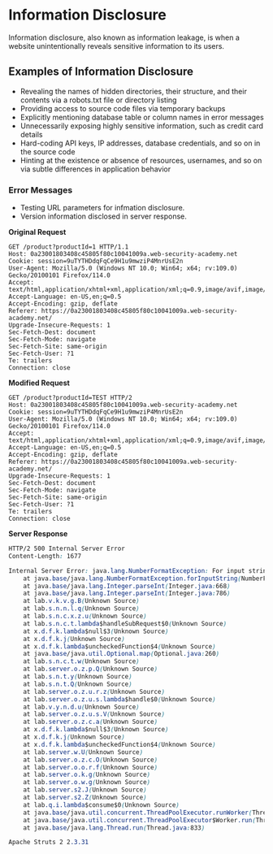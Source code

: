 # Information Disclosure
Information disclosure, also known as information leakage, is when a website unintentionally reveals sensitive information to its users.

## Examples of Information Disclosure
  - Revealing the names of hidden directories, their structure, and their contents via a robots.txt file or directory listing
  - Providing access to source code files via temporary backups
  - Explicitly mentioning database table or column names in error messages
  - Unnecessarily exposing highly sensitive information, such as credit card details
  - Hard-coding API keys, IP addresses, database credentials, and so on in the source code
  - Hinting at the existence or absence of resources, usernames, and so on via subtle differences in application behavior

### Error Messages
- Testing URL parameters for infmation disclosure.
- Version information disclosed in server response.

**Original Request**
```HTTP
GET /product?productId=1 HTTP/1.1
Host: 0a23001803408c45805f80c10041009a.web-security-academy.net
Cookie: session=9uTYTHDdqFqCe9H1u9mwziP4MnrUsE2n
User-Agent: Mozilla/5.0 (Windows NT 10.0; Win64; x64; rv:109.0) Gecko/20100101 Firefox/114.0
Accept: text/html,application/xhtml+xml,application/xml;q=0.9,image/avif,image/webp,*/*;q=0.8
Accept-Language: en-US,en;q=0.5
Accept-Encoding: gzip, deflate
Referer: https://0a23001803408c45805f80c10041009a.web-security-academy.net/
Upgrade-Insecure-Requests: 1
Sec-Fetch-Dest: document
Sec-Fetch-Mode: navigate
Sec-Fetch-Site: same-origin
Sec-Fetch-User: ?1
Te: trailers
Connection: close
```

**Modified Request**
```HTTP
GET /product?productId=TEST HTTP/2
Host: 0a23001803408c45805f80c10041009a.web-security-academy.net
Cookie: session=9uTYTHDdqFqCe9H1u9mwziP4MnrUsE2n
User-Agent: Mozilla/5.0 (Windows NT 10.0; Win64; x64; rv:109.0) Gecko/20100101 Firefox/114.0
Accept: text/html,application/xhtml+xml,application/xml;q=0.9,image/avif,image/webp,*/*;q=0.8
Accept-Language: en-US,en;q=0.5
Accept-Encoding: gzip, deflate
Referer: https://0a23001803408c45805f80c10041009a.web-security-academy.net/
Upgrade-Insecure-Requests: 1
Sec-Fetch-Dest: document
Sec-Fetch-Mode: navigate
Sec-Fetch-Site: same-origin
Sec-Fetch-User: ?1
Te: trailers
Connection: close
```

**Server Response**
```CSS
HTTP/2 500 Internal Server Error
Content-Length: 1677

Internal Server Error: java.lang.NumberFormatException: For input string: "TEST"
	at java.base/java.lang.NumberFormatException.forInputString(NumberFormatException.java:67)
	at java.base/java.lang.Integer.parseInt(Integer.java:668)
	at java.base/java.lang.Integer.parseInt(Integer.java:786)
	at lab.v.k.v.g.B(Unknown Source)
	at lab.s.n.n.l.q(Unknown Source)
	at lab.s.n.c.x.z.u(Unknown Source)
	at lab.s.n.c.t.lambda$handleSubRequest$0(Unknown Source)
	at x.d.f.k.lambda$null$3(Unknown Source)
	at x.d.f.k.j(Unknown Source)
	at x.d.f.k.lambda$uncheckedFunction$4(Unknown Source)
	at java.base/java.util.Optional.map(Optional.java:260)
	at lab.s.n.c.t.w(Unknown Source)
	at lab.server.o.z.p.Q(Unknown Source)
	at lab.s.n.t.y(Unknown Source)
	at lab.s.n.t.Q(Unknown Source)
	at lab.server.o.z.u.r.z(Unknown Source)
	at lab.server.o.z.u.s.lambda$handle$0(Unknown Source)
	at lab.v.y.n.d.u(Unknown Source)
	at lab.server.o.z.u.s.V(Unknown Source)
	at lab.server.o.z.c.a(Unknown Source)
	at x.d.f.k.lambda$null$3(Unknown Source)
	at x.d.f.k.j(Unknown Source)
	at x.d.f.k.lambda$uncheckedFunction$4(Unknown Source)
	at lab.server.w.U(Unknown Source)
	at lab.server.o.z.c.O(Unknown Source)
	at lab.server.o.o.r.f(Unknown Source)
	at lab.server.o.k.g(Unknown Source)
	at lab.server.o.w.g(Unknown Source)
	at lab.server.s2.J(Unknown Source)
	at lab.server.s2.Z(Unknown Source)
	at lab.q.i.lambda$consume$0(Unknown Source)
	at java.base/java.util.concurrent.ThreadPoolExecutor.runWorker(ThreadPoolExecutor.java:1136)
	at java.base/java.util.concurrent.ThreadPoolExecutor$Worker.run(ThreadPoolExecutor.java:635)
	at java.base/java.lang.Thread.run(Thread.java:833)

Apache Struts 2 2.3.31
```
